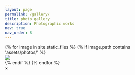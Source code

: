 ```yaml
---
layout: page
permalink: /gallery/
title: photo gallery
description: Photographic works
nav: true
nav_order: 8
---
```


<div class="gallery">
    {% for image in site.static_files %}
        {% if image.path contains 'assets/photos/' %}
            <div class="gallery-item">
                <img src="{{ image.path }}">
            </div>
        {% endif %}
    {% endfor %}
</div>

<!-- The Modal -->
<!-- <div id="myModal" class="modal">
  <span class="close">&times;</span>
  <img class="modal-content" id="img01">
  <div id="caption"></div>
</div> -->

<!-- The Modal -->
<!-- <div id="myModal" class="modal">
    <span class="close">&times;</span>
    <img class="modal-content" id="img01">
    <div id="caption"></div>
    <a id="downloadBtn" href="" download class="download-button">Download</a>
</div> -->

<!-- The Modal -->
<div id="myModal" class="modal">
  <span class="close">&times;</span>
  <img class="modal-content" id="img01">
  <div id="caption"></div>
  
  <!-- Download Button with Icon -->
  <a id="downloadBtn" href="" download class="download-button">
    <i class="fa fa-download"></i> <!-- Font Awesome Icon -->
  </a>
</div>




<script>
// Get the modal
var modal = document.getElementById('myModal');
var modalImg = document.getElementById('img01');
var captionText = document.getElementById('caption');

// Open the modal
// document.querySelector('.gallery').addEventListener('click', function(event) {
//     if (event.target.tagName === 'IMG') {
//         modal.style.display = 'block';
//         modalImg.src = event.target.src;
//         captionText.innerHTML = event.target.alt;
        
//     }
//     }
// });

document.querySelector('.gallery').addEventListener('click', function(event) {
    if (event.target.tagName === 'IMG') {
        modal.style.display = 'flex'; // Use flex display for modal
        modalImg.src = event.target.src;
        captionText.innerHTML = event.target.alt;

        // Set the href for the download button
        document.getElementById('downloadBtn').href = event.target.src;
    }
});

// Set the href for the download button
// document.getElementById('downloadBtn').href = event.target.src;

// Close the modal when the modal image is clicked
modalImg.onclick = function() {
    modal.style.display = 'none';
}

// Close the modal when the close button is clicked
document.getElementsByClassName('close')[0].onclick = function() {
    modal.style.display = 'none';
}
</script>
